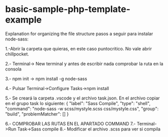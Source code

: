 # basic-sample-php-template-example
Explanation for organizing the file structure
pasos a seguir para instalar node-sass:

1.-Abrir la carpeta que quieras, en este caso puntocritico. No vale abrir chillpocket.

2.- Terminal-> New terminal y antes de escribir nada comprobar la ruta en la consola

3.- npm init -> npm install -g node-sass

4.- Pulsar Terminal->Configure Tasks->npm install

5.- Se creará la carpeta .vscode y el archivo task.json. En el archivo copiar en el grupo task lo siguiente:
    		{
			"label": "Sass Compile",
			"type": "shell",
			"command": "node-sass -w scss/mystyle.scss css/mystyle.css",
			"group": "build",
			"problemMatcher": []
		}

6.- COMPROBAR LAS RUTAS EN EL APARTADO COMMAND
7.- Terminal->Run Task->Sass compile
8.- Modificar el archivo .scss para ver si compila
